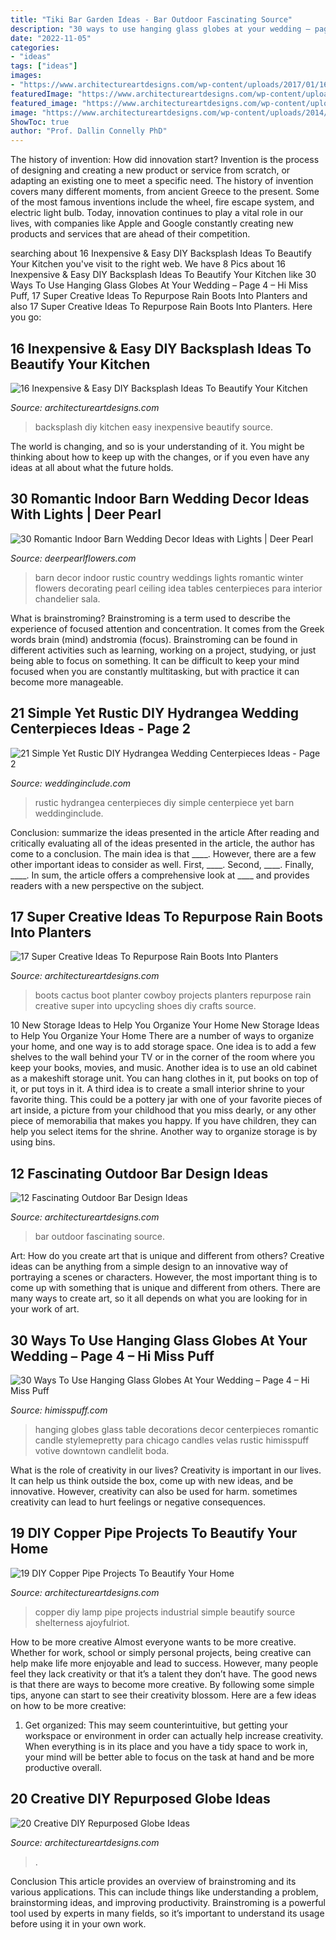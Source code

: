 ```yaml
---
title: "Tiki Bar Garden Ideas - Bar Outdoor Fascinating Source"
description: "30 ways to use hanging glass globes at your wedding – page 4 – hi miss puff"
date: "2022-11-05"
categories:
- "ideas"
tags: ["ideas"]
images:
- "https://www.architectureartdesigns.com/wp-content/uploads/2017/01/16-6-630x749.jpg"
featuredImage: "https://www.architectureartdesigns.com/wp-content/uploads/2016/04/15-25.jpg"
featured_image: "https://www.architectureartdesigns.com/wp-content/uploads/2016/04/15-25.jpg"
image: "https://www.architectureartdesigns.com/wp-content/uploads/2014/02/927.jpg"
ShowToc: true
author: "Prof. Dallin Connelly PhD"
---
```



The history of invention: How did innovation start?
Invention is the process of designing and creating a new product or service from scratch, or adapting an existing one to meet a specific need. The history of invention covers many different moments, from ancient Greece to the present. Some of the most famous inventions include the wheel, fire escape system, and electric light bulb. Today, innovation continues to play a vital role in our lives, with companies like Apple and Google constantly creating new products and services that are ahead of their competition.

	

		
searching about 16 Inexpensive &amp; Easy DIY Backsplash Ideas To Beautify Your Kitchen you've visit to the right web. We have 8 Pics about 16 Inexpensive &amp; Easy DIY Backsplash Ideas To Beautify Your Kitchen like 30 Ways To Use Hanging Glass Globes At Your Wedding – Page 4 – Hi Miss Puff, 17 Super Creative Ideas To Repurpose Rain Boots Into Planters and also 17 Super Creative Ideas To Repurpose Rain Boots Into Planters. Here you go:
		
    
## 16 Inexpensive &amp; Easy DIY Backsplash Ideas To Beautify Your Kitchen

<img loading=lazy src="https://www.architectureartdesigns.com/wp-content/uploads/2016/04/15-25.jpg" onerror="this.onerror=null;this.src='https://tse3.mm.bing.net/th?id=OIP.31QHqcmIVBQ2dSTWNU8hYgHaFk&amp;pid=15.1';" alt="16 Inexpensive &amp; Easy DIY Backsplash Ideas To Beautify Your Kitchen">

_Source: architectureartdesigns.com_

>backsplash diy kitchen easy inexpensive beautify source. 

	

The world is changing, and so is your understanding of it. You might be thinking about how to keep up with the changes, or if you even have any ideas at all about what the future holds. 

    
## 30 Romantic Indoor Barn Wedding Decor Ideas With Lights | Deer Pearl

<img loading=lazy src="http://www.deerpearlflowers.com/wp-content/uploads/2015/08/country-rustic-barn-wedding-ideas-for-winter-weddings.jpg" onerror="this.onerror=null;this.src='https://tse4.mm.bing.net/th?id=OIP.2QTSMl1zsODSk5AELGZShQHaKC&amp;pid=15.1';" alt="30 Romantic Indoor Barn Wedding Decor Ideas with Lights | Deer Pearl">

_Source: deerpearlflowers.com_

>barn decor indoor rustic country weddings lights romantic winter flowers decorating pearl ceiling idea tables centerpieces para interior chandelier sala. 

	

What is brainstroming?
Brainstroming is a term used to describe the experience of focused attention and concentration. It comes from the Greek words brain (mind) andstromia (focus). Brainstroming can be found in different activities such as learning, working on a project, studying, or just being able to focus on something. It can be difficult to keep your mind focused when you are constantly multitasking, but with practice it can become more manageable.

    
## 21 Simple Yet Rustic DIY Hydrangea Wedding Centerpieces Ideas - Page 2

<img loading=lazy src="https://www.weddinginclude.com/wp-content/uploads/2017/07/Rustic-hydrangea-centerpiece-at-Pratt-Barn.jpg" onerror="this.onerror=null;this.src='https://tse1.mm.bing.net/th?id=OIP.Z0JTkdBhG4pyPWvemVRDPwHaLJ&amp;pid=15.1';" alt="21 Simple Yet Rustic DIY Hydrangea Wedding Centerpieces Ideas - Page 2">

_Source: weddinginclude.com_

>rustic hydrangea centerpieces diy simple centerpiece yet barn weddinginclude. 

	

Conclusion: summarize the ideas presented in the article
After reading and critically evaluating all of the ideas presented in the article, the author has come to a conclusion. The main idea is that ____. However, there are a few other important ideas to consider as well. First, ____. Second, ____. Finally, ____. In sum, the article offers a comprehensive look at ____ and provides readers with a new perspective on the subject.

    
## 17 Super Creative Ideas To Repurpose Rain Boots Into Planters

<img loading=lazy src="https://www.architectureartdesigns.com/wp-content/uploads/2017/01/16-6-630x749.jpg" onerror="this.onerror=null;this.src='https://tse2.mm.bing.net/th?id=OIP._Wp3tKQASYPhOdK7piTcDwHaIz&amp;pid=15.1';" alt="17 Super Creative Ideas To Repurpose Rain Boots Into Planters">

_Source: architectureartdesigns.com_

>boots cactus boot planter cowboy projects planters repurpose rain creative super into upcycling shoes diy crafts source. 

	

10 New Storage Ideas to Help You Organize Your Home
New Storage Ideas to Help You Organize Your Home
There are a number of ways to organize your home, and one way is to add storage space. One idea is to add a few shelves to the wall behind your TV or in the corner of the room where you keep your books, movies, and music. Another idea is to use an old cabinet as a makeshift storage unit. You can hang clothes in it, put books on top of it, or put toys in it. A third idea is to create a small interior shrine to your favorite thing. This could be a pottery jar with one of your favorite pieces of art inside, a picture from your childhood that you miss dearly, or any other piece of memorabilia that makes you happy. If you have children, they can help you select items for the shrine. Another way to organize storage is by using bins.

    
## 12 Fascinating Outdoor Bar Design Ideas

<img loading=lazy src="http://www.architectureartdesigns.com/wp-content/uploads/2015/08/242-630x410.jpg" onerror="this.onerror=null;this.src='https://tse3.mm.bing.net/th?id=OIP.0SDKL-kn7Rn4PaT9BgHInQHaE0&amp;pid=15.1';" alt="12 Fascinating Outdoor Bar Design Ideas">

_Source: architectureartdesigns.com_

>bar outdoor fascinating source. 

	

Art: How do you create art that is unique and different from others?
Creative ideas can be anything from a simple design to an innovative way of portraying a scenes or characters. However, the most important thing is to come up with something that is unique and different from others. There are many ways to create art, so it all depends on what you are looking for in your work of art.

    
## 30 Ways To Use Hanging Glass Globes At Your Wedding – Page 4 – Hi Miss Puff

<img loading=lazy src="http://www.himisspuff.com/wp-content/uploads/2016/11/hanging-votives-wedding-reception-decor.jpg" onerror="this.onerror=null;this.src='https://tse3.mm.bing.net/th?id=OIP.F7-h3hovx9ykQNauEnYP_gAAAA&amp;pid=15.1';" alt="30 Ways To Use Hanging Glass Globes At Your Wedding – Page 4 – Hi Miss Puff">

_Source: himisspuff.com_

>hanging globes glass table decorations decor centerpieces romantic candle stylemepretty para chicago candles velas rustic himisspuff votive downtown candlelit boda. 

	

What is the role of creativity in our lives?
Creativity is important in our lives. It can help us think outside the box, come up with new ideas, and be innovative. However, creativity can also be used for harm. sometimes creativity can lead to hurt feelings or negative consequences.

    
## 19 DIY Copper Pipe Projects To Beautify Your Home

<img loading=lazy src="https://www.architectureartdesigns.com/wp-content/uploads/2015/09/88.jpg" onerror="this.onerror=null;this.src='https://tse3.mm.bing.net/th?id=OIP.4jGS7p-ur-kOU-MlZ6ABVwHaLH&amp;pid=15.1';" alt="19 DIY Copper Pipe Projects To Beautify Your Home">

_Source: architectureartdesigns.com_

>copper diy lamp pipe projects industrial simple beautify source shelterness ajoyfulriot. 

	

How to be more creative
Almost everyone wants to be more creative. Whether for work, school or simply personal projects, being creative can help make life more enjoyable and lead to success. However, many people feel they lack creativity or that it’s a talent they don’t have. The good news is that there are ways to become more creative. By following some simple tips, anyone can start to see their creativity blossom.
Here are a few ideas on how to be more creative:

1) Get organized: This may seem counterintuitive, but getting your workspace or environment in order can actually help increase creativity. When everything is in its place and you have a tidy space to work in, your mind will be better able to focus on the task at hand and be more productive overall.

    
## 20 Creative DIY Repurposed Globe Ideas

<img loading=lazy src="https://www.architectureartdesigns.com/wp-content/uploads/2014/02/927.jpg" onerror="this.onerror=null;this.src='https://tse4.mm.bing.net/th?id=OIP.3FJ0rt3gxoPv9-3DiS4bgAHaHa&amp;pid=15.1';" alt="20 Creative DIY Repurposed Globe Ideas">

_Source: architectureartdesigns.com_

>. 

	

Conclusion
This article provides an overview of brainstroming and its various applications. This can include things like understanding a problem, brainstorming ideas, and improving productivity. Brainstroming is a powerful tool used by experts in many fields, so it’s important to understand its usage before using it in your own work.

